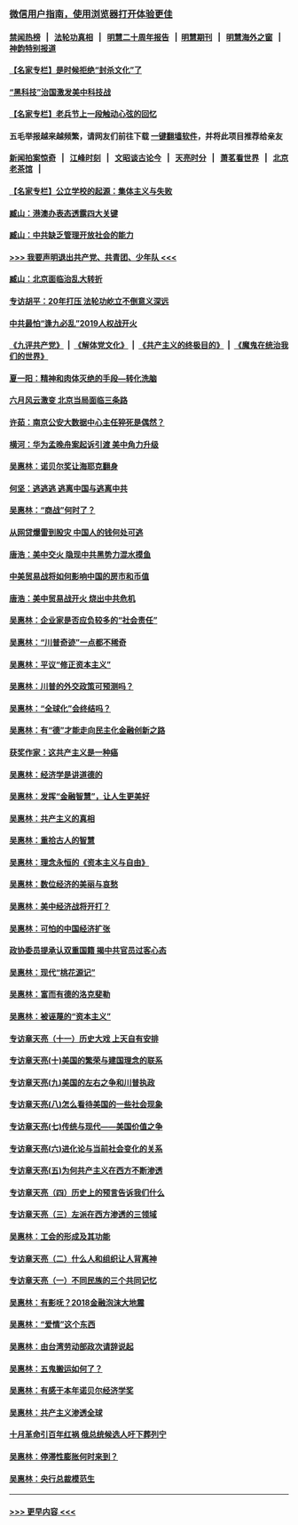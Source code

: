### [微信用户指南，使用浏览器打开体验更佳](https://github.com/gfw-breaker/banned-news1/blob/master/indexes/wechat-guide.md?t=0)
#### [禁闻热榜](热点新闻.md?t=0)  &nbsp;&nbsp;|&nbsp;&nbsp; [法轮功真相](https://github.com/gfw-breaker/truth/blob/master/README.md?t=0) &nbsp;&nbsp;|&nbsp;&nbsp; [明慧二十周年报告](https://github.com/gfw-breaker/mh-reports/blob/master/README.md?t=0) &nbsp;&nbsp;|&nbsp;&nbsp;[明慧期刊](https://github.com/gfw-breaker/mh-qikan) &nbsp;&nbsp;|&nbsp;&nbsp; [明慧海外之窗](https://github.com/gfw-breaker/mh-news/blob/master/README.md?t=0) &nbsp;&nbsp;|&nbsp;&nbsp; [神韵特别报道](https://github.com/gfw-breaker/mh-news/blob/master/shenyun.md?t=0)
#### [【名家专栏】是时候拒绝“封杀文化”了](../pages/nsc423/n11814093.md?t=02110022) 
#### [“黑科技”治国激发美中科技战](../pages/nsc423/n11638056.md?t=02110022) 
#### [【名家专栏】老兵节上一段触动心弦的回忆](../pages/nsc423/n11646016.md?t=02110022) 
#### 五毛举报越来越频繁，请网友们前往下载 [一键翻墙软件](https://github.com/gfw-breaker/ssr-accounts)，并将此项目推荐给亲友
#### [新闻拍案惊奇](https://github.com/gfw-breaker/banned-news1/blob/master/pages/link4.md) &nbsp;&nbsp;|&nbsp;&nbsp; [江峰时刻](https://github.com/gfw-breaker/banned-news1/blob/master/pages/link4.md) &nbsp;&nbsp;|&nbsp;&nbsp; [文昭谈古论今](https://github.com/gfw-breaker/banned-news1/blob/master/pages/link4.md) &nbsp;&nbsp;|&nbsp;&nbsp; [天亮时分](https://github.com/gfw-breaker/banned-news1/blob/master/pages/link4.md) &nbsp;&nbsp;|&nbsp;&nbsp; [萧茗看世界](https://github.com/gfw-breaker/banned-news1/blob/master/pages/link4.md) &nbsp;&nbsp;|&nbsp;&nbsp; [北京老茶馆](https://github.com/gfw-breaker/banned-news1/blob/master/pages/link4.md) &nbsp;&nbsp;|&nbsp;&nbsp; 
#### [【名家专栏】公立学校的起源：集体主义与失败](../pages/nsc423/n11601833.md?t=02110022) 
#### [臧山：港澳办表态透露四大关键](../pages/nsc423/n11421628.md?t=02110022) 
#### [臧山：中共缺乏管理开放社会的能力](../pages/nsc423/n11407457.md?t=02110022) 
#### [>>> 我要声明退出共产党、共青团、少年队 <<<](https://github.com/begood0513/goodnews/blob/master/quit/letter.md) 
#### [臧山：北京面临治乱大转折](../pages/nsc423/n11406895.md?t=02110022) 
#### [专访胡平：20年打压 法轮功屹立不倒意义深远](../pages/nsc423/n11398800.md?t=02110022) 
#### [中共最怕“逢九必乱”2019人权战开火](../pages/nsc423/n11385248.md?t=02110022) 
#### [《九评共产党》](https://github.com/begood0513/9ping.md/blob/master/README.md) &nbsp;|&nbsp; [《解体党文化》](../../../../jtdwh.md/blob/master/README.md)  &nbsp;|&nbsp; [《共产主义的终极目的》](../../../../gczydzjmd.md/blob/master/README.md) &nbsp;|&nbsp; [《魔鬼在统治我们的世界》](../../../../mgztzwmdsj.md/blob/master/README.md) 
#### [夏一阳：精神和肉体灭绝的手段—转化洗脑](../pages/nsc423/n11368250.md?t=02110022) 
#### [六月风云激变 北京当局面临三条路](../pages/nsc423/n11313668.md?t=02110022) 
#### [许茹：南京公安大数据中心主任猝死是偶然？](../pages/nsc423/n11064744.md?t=02110022) 
#### [横河：华为孟晚舟案起诉引渡 美中角力升级](../pages/nsc423/n11027230.md?t=02110022) 
#### [吴惠林：诺贝尔奖让海耶克翻身](../pages/nsc423/n10890049.md?t=02110022) 
#### [何坚：逃逃逃 逃离中国与逃离中共](../pages/nsc423/n10592891.md?t=02110022) 
#### [吴惠林：“商战”何时了？](../pages/nsc423/n10573558.md?t=02110022) 
#### [从网贷爆雷到股灾 中国人的钱何处可逃](../pages/nsc423/n10572800.md?t=02110022) 
#### [唐浩：美中交火 隐现中共黑势力混水摸鱼](../pages/nsc423/n10544040.md?t=02110022) 
#### [中美贸易战将如何影响中国的房市和币值](../pages/nsc423/n10543697.md?t=02110022) 
#### [唐浩：美中贸易战开火 烧出中共危机](../pages/nsc423/n10540126.md?t=02110022) 
#### [吴惠林：企业家是否应负较多的“社会责任”](../pages/nsc423/n10535022.md?t=02110022) 
#### [吴惠林：“川普奇迹”一点都不稀奇](../pages/nsc423/n10512808.md?t=02110022) 
#### [吴惠林：平议“修正资本主义”](../pages/nsc423/n10495724.md?t=02110022) 
#### [吴惠林：川普的外交政策可预测吗？](../pages/nsc423/n10462387.md?t=02110022) 
#### [吴惠林：“全球化”会终结吗？](../pages/nsc423/n10452838.md?t=02110022) 
#### [吴惠林：有“德”才能走向民主化金融创新之路](../pages/nsc423/n10432292.md?t=02110022) 
#### [获奖作家：这共产主义是一种癌](../pages/nsc423/n10431541.md?t=02110022) 
#### [吴惠林：经济学是讲道德的](../pages/nsc423/n10398014.md?t=02110022) 
#### [吴惠林：发挥“金融智慧”，让人生更美好](../pages/nsc423/n10375019.md?t=02110022) 
#### [吴惠林：共产主义的真相](../pages/nsc423/n10351394.md?t=02110022) 
#### [吴惠林：重拾古人的智慧](../pages/nsc423/n10337691.md?t=02110022) 
#### [吴惠林：理念永恒的《资本主义与自由》](../pages/nsc423/n10316274.md?t=02110022) 
#### [吴惠林：数位经济的美丽与哀愁](../pages/nsc423/n10292946.md?t=02110022) 
#### [吴惠林：美中经济战将开打？](../pages/nsc423/n10258825.md?t=02110022) 
#### [吴惠林：可怕的中国经济扩张](../pages/nsc423/n10219147.md?t=02110022) 
#### [政协委员提承认双重国籍 揭中共官员过客心态](../pages/nsc423/n10208809.md?t=02110022) 
#### [吴惠林：现代“桃花源记”](../pages/nsc423/n10185234.md?t=02110022) 
#### [吴惠林：富而有德的洛克斐勒](../pages/nsc423/n10142264.md?t=02110022) 
#### [吴惠林：被诬蔑的“资本主义”](../pages/nsc423/n10124816.md?t=02110022) 
#### [专访章天亮（十一）历史大戏 上天自有安排](../pages/nsc423/n10094905.md?t=02110022) 
#### [专访章天亮(十)美国的繁荣与建国理念的联系](../pages/nsc423/n10094899.md?t=02110022) 
#### [专访章天亮(九)美国的左右之争和川普执政](../pages/nsc423/n10094889.md?t=02110022) 
#### [专访章天亮(八)怎么看待美国的一些社会现象](../pages/nsc423/n10094857.md?t=02110022) 
#### [专访章天亮(七)传统与现代——美国价值之争](../pages/nsc423/n10093140.md?t=02110022) 
#### [专访章天亮(六)进化论与当前社会变化的关系](../pages/nsc423/n10092036.md?t=02110022) 
#### [专访章天亮(五)为何共产主义在西方不断渗透](../pages/nsc423/n10083620.md?t=02110022) 
#### [专访章天亮（四）历史上的预言告诉我们什么](../pages/nsc423/n10083606.md?t=02110022) 
#### [专访章天亮（三）左派在西方渗透的三领域](../pages/nsc423/n10081115.md?t=02110022) 
#### [吴惠林：工会的形成及其功能](../pages/nsc423/n10080633.md?t=02110022) 
#### [专访章天亮（二）什么人和组织让人背离神](../pages/nsc423/n10076637.md?t=02110022) 
#### [专访章天亮（一）不同民族的三个共同记忆](../pages/nsc423/n10074188.md?t=02110022) 
#### [吴惠林：有影呒？2018金融泡沫大地震](../pages/nsc423/n10040534.md?t=02110022) 
#### [吴惠林：“爱情”这个东西](../pages/nsc423/n10019423.md?t=02110022) 
#### [吴惠林：由台湾劳动部政次请辞说起](../pages/nsc423/n9979679.md?t=02110022) 
#### [吴惠林：五鬼搬运如何了？](../pages/nsc423/n9925338.md?t=02110022) 
#### [吴惠林：有感于本年诺贝尔经济学奖](../pages/nsc423/n9871883.md?t=02110022) 
#### [吴惠林：共产主义渗透全球](../pages/nsc423/n9812748.md?t=02110022) 
#### [十月革命引百年红祸 俄总统候选人吁下葬列宁](../pages/nsc423/n9810182.md?t=02110022) 
#### [吴惠林：停滞性膨胀何时来到？](../pages/nsc423/n9764136.md?t=02110022) 
#### [吴惠林：央行总裁模范生](../pages/nsc423/n9728134.md?t=02110022) 

----
#### [ >>> 更早内容 <<< ](../indexes/nsc423-earlier.md)
